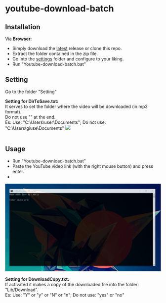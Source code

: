 # youtube-download-batch

## Installation

Via **Browser**: 
- Simply download the [latest](https://github.com/Lettly/youtube-download-batch/archive/master.zip) release or clone this repo.<br />
- Extract the folder contained in the zip file.<br />
- Go into the [settings](https://github.com/Lettly/Youtube-Download-Batch#setting) folder and configure to your liking.
- Run "Youtube-download-batch.bat"<br />

## Setting
Go to the folder "Setting"

 **Setting for DirToSave.txt:**<br />
It serves to set the folder where the video will be downloaded (in mp3 format).<br />
Do not use "\" at the end.<br />
Es: Use: "C:\Users\user\Documents"; Do not use: "C:\Users\giuse\Documents\"
![](http://image.prntscr.com/image/fe9f8845a5d94e2f87a828c4410ae19f.png)<br /><br />

## Usage
- Run "Youtube-download-batch.bat"<br />
- Paste the YouTube video link (with the right mouse button) and press enter.<br />
- 
![](https://raw.githubusercontent.com/Lettly/Wiki-file/master/youtube-download-batch/Yt-dl.gif)

**Setting for DownloadCopy.txt:**<br />
If activated it makes a copy of the downloaded file into the folder: "Lib/Download".<br />
Es: Use: "Y" or "y" or "N" or "n"; Do not use: "yes" or "no"<br />
